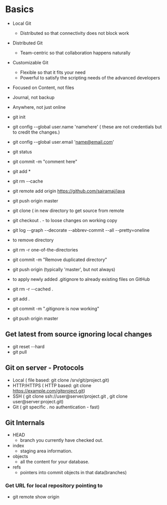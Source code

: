 # Basics
* Local Git
  * Distributed so that connectivity does not block work
* Distributed Git
  * Team-centric so that collaboration happens naturally
* Customizable Git
  * Flexible so that it fits your need
  * Powerful to satisfy the scripting needs of the advanced developers
* Focused on Content, not files
* Journal, not backup 
* Anywhere, not just online
 
  
* git init
* git config --global user.name 'namehere' ( these are not credentials but to credit the changes.)
* git config --global user.email 'name@email.com' 
* git status
* git commit -m "comment here"
* git add *
* git rm --cache <filename>
* git remote add origin https://github.com/sairamaj/java
* git push origin master
* git clone <url> ( in new directory to get source from remote
* git checkout .   - to loose changes on working copy
* git log --graph --decorate --abbrev-commit --all --pretty=oneline
* to remove directory
 *	git rm -r one-of-the-directories
 *	git commit -m "Remove duplicated directory"
 *	git push origin <your-git-branch> (typically 'master', but not always)


* to apply newly added .gitignore to already existing files on GitHub
 *	git rm -r --cached .
 *	git add .
 *	git commit -m ".gitignore is now working" 
 *	git push origin master

## Get latest from source ignoring local changes
* git reset --hard
* git pull
  

## Git on server - Protocols
* Local ( file based: git clone /srv/git/project.git)
* HTTP/HTTPS ( HTTP based:  git clone https://example.com/gitproject.git)
* SSH ( git clone ssh://user@server/project.git  ,  git clone user@server:project.git)
* Git ( git specific . no authentication - fast)

## Git Internals
* HEAD
  * branch you currently have checked out.
* index
  * staging area information.
* objects
  * all the content for your database.
* refs
  * pointers into commit objects in that data(branches)

### Get URL for local repository pointing to
* git remote show origin


 